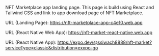 NFT Marketplace app landing page.
This page is build using React and Tailwind CSS and link to app download page of NFT Marketplace.

URL (Landing Page): https://nft-marketplace-app-c4e10.web.app

URL (React Native Web App): https://nft-market-react-native.web.app

URL (React Native App): https://expo.dev/@ssiwach8888/nft-market?serviceType=classic&distribution=exxpo-go

